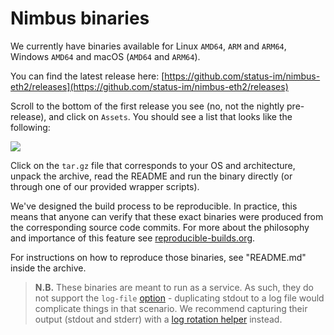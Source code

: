 # Nimbus binaries

We currently have binaries available for Linux `AMD64`, `ARM` and `ARM64`, Windows `AMD64` and macOS (`AMD64` and `ARM64`).

You can find the latest release here: [https://github.com/status-im/nimbus-eth2/releases](https://github.com/status-im/nimbus-eth2/releases)

Scroll to the bottom of the first release you see (no, not the nightly pre-release), and click on `Assets`. You should see a list that looks like the following:

![](https://i.imgur.com/6wuvM2d.png)

Click on the `tar.gz` file that corresponds to your OS and architecture, unpack the archive, read the README and run the binary directly (or through one of our provided wrapper scripts).

We've designed the build process to be reproducible. In practice, this means that anyone can verify that these exact binaries were produced from the corresponding source code commits. For more about the philosophy and importance of this feature see [reproducible-builds.org](https://reproducible-builds.org/).

For instructions on how to reproduce those binaries, see "README.md" inside the archive.

> **N.B.** These binaries are meant to run as a service. As such, they do not
support the `log-file` [option](./options.md) - duplicating stdout to a
log file would complicate things in that scenario. We recommend capturing
their output (stdout and stderr) with a [log rotation
helper](./log-rotate.md) instead.
